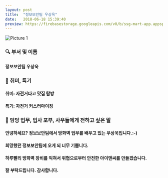 ```yaml
---
layout: post
title:  "정보보안팀 우상욱"
date:   2018-06-18 15:39:40
preview: https://firebasestorage.googleapis.com/v0/b/ssg-mart-app.appspot.com/o/%EB%8F%99%EA%B8%B0%EC%82%AC%EC%A7%84%2F191918.jpg?alt=media&token=cec0f983-5415-4588-b32a-2f8233d9f5f9
---
```


![Picture 1](https://firebasestorage.googleapis.com/v0/b/ssg-mart-app.appspot.com/o/%EB%8F%99%EA%B8%B0%EC%82%AC%EC%A7%84%2F191918.jpg?alt=media&token=cec0f983-5415-4588-b32a-2f8233d9f5f9)

### 🔍 **부서 및 이름**

#### 정보보안팀 우상욱
    
### 🔔 **취미, 특기**

#### 취미: 자전거타고 맛집 탐방
  
#### 특기: 자전거 커스터마이징

### 🔔 **담당 업무, 입사 포부, 사우들에게 전하고 싶은 말**

#### 안녕하세요? 정보보안팀에서 방화벽 업무를 배우고 있는 우상욱입니다.:-)
  
#### 희망했던 정보보안팀에 오게 되 너무 기쁩니다.
  
#### 하루빨리 방화벽 장비를 익혀서 위협으로부터 안전한 아이앤씨를 만들겠습니다.
  
#### 잘 부탁드립니다. 감사합니다.
    
